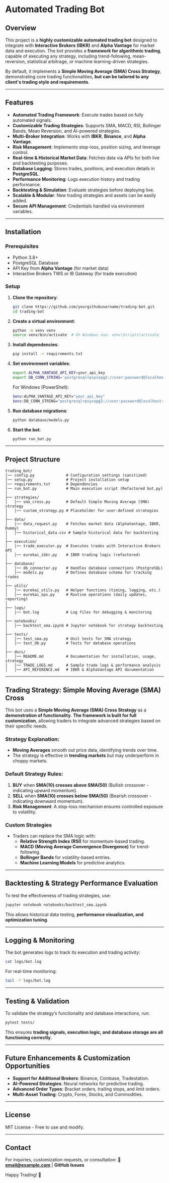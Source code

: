 # Automated Trading Bot

## Overview
This project is a **highly customizable automated trading bot** designed to integrate with **Interactive Brokers (IBKR)** and **Alpha Vantage** for market data and execution. The bot provides a **framework for algorithmic trading**, capable of executing any strategy, including trend-following, mean-reversion, statistical arbitrage, or machine learning-driven strategies. 

By default, it implements a **Simple Moving Average (SMA) Cross Strategy**, demonstrating core trading functionalities, **but can be tailored to any client's trading style and requirements**.

---

## Features
- **Automated Trading Framework**: Execute trades based on fully automated signals.
- **Customizable Trading Strategies**: Supports SMA, MACD, RSI, Bollinger Bands, Mean Reversion, and AI-powered strategies.
- **Multi-Broker Integration**: Works with **IBKR**, **Binance**, and **Alpha Vantage**.
- **Risk Management**: Implements stop-loss, position sizing, and leverage control.
- **Real-time & Historical Market Data**: Fetches data via APIs for both live and backtesting purposes.
- **Database Logging**: Stores trades, positions, and execution details in **PostgreSQL**.
- **Performance Monitoring**: Logs execution history and trading performance.
- **Backtesting & Simulation**: Evaluate strategies before deploying live.
- **Scalable & Modular**: New trading strategies and assets can be easily added.
- **Secure API Management**: Credentials handled via environment variables.

---

## Installation
### **Prerequisites**
- Python 3.8+
- PostgreSQL Database
- API Key from **Alpha Vantage** (for market data)
- Interactive Brokers TWS or IB Gateway (for trade execution)

### **Setup**
1. **Clone the repository**:
   ```sh
   git clone https://github.com/yourgithubusername/trading-bot.git
   cd trading-bot
   ```
2. **Create a virtual environment**:
   ```sh
   python -m venv venv
   source venv/bin/activate  # On Windows use: venv\Scripts\activate
   ```
3. **Install dependencies**:
   ```sh
   pip install -r requirements.txt
   ```
4. **Set environment variables**:
   ```sh
   export ALPHA_VANTAGE_API_KEY=your_api_key
   export DB_CONN_STRING='postgresql+psycopg2://user:password@localhost:5432/trading_bot'
   ```
   For Windows (PowerShell):
   ```sh
   $env:ALPHA_VANTAGE_API_KEY="your_api_key"
   $env:DB_CONN_STRING="postgresql+psycopg2://user:password@localhost:5432/trading_bot"
   ```
5. **Run database migrations**:
   ```sh
   python database/models.py
   ```
6. **Start the bot**:
   ```sh
   python run_bot.py
   ```

---

## Project Structure
```
trading_bot/
│── config.py              # Configuration settings (sanitized)
│── setup.py               # Project installation setup
│── requirements.txt       # Dependencies
│── run_bot.py             # Main execution script (Refactored bot.py)
│
├── strategies/
│   │── sma_cross.py       # Default Simple Moving Average (SMA) strategy
│   │── custom_strategy.py # Placeholder for user-defined strategies
│
├── data/
│   │── data_request.py    # Fetches market data (AlphaVantage, IBKR, Dummy)
│   │── historical_data.csv # Sample historical data for backtesting
│
├── execution/
│   │── trade_executor.py  # Executes trades with Interactive Brokers API
│   │── eurekai_ibkr.py    # IBKR trading logic (refactored)
│
├── database/
│   │── db_connector.py    # Handles database connections (PostgreSQL)
│   │── models.py          # Defines database schema for tracking trades
│
├── utils/
│   │── eurekai_utils.py   # Helper functions (timing, logging, etc.)
│   │── eurekai_ops.py     # Routine operations (daily updates, reporting)
│
├── logs/
│   │── bot.log            # Log files for debugging & monitoring
│
├── notebooks/
│   │── backtest_sma.ipynb # Jupyter notebook for strategy backtesting
│
├── tests/
│   │── test_sma.py        # Unit tests for SMA strategy
│   │── test_db.py         # Tests for database operations
│
├── docs/
│   │── README.md          # Documentation for installation, usage, strategy
│   │── TRADE_LOGS.md      # Sample trade logs & performance analysis
│   │── API_REFERENCE.md   # IBKR & AlphaVantage API documentation
```

---

## Trading Strategy: Simple Moving Average (SMA) Cross
This bot uses a **Simple Moving Average (SMA) Cross Strategy** as a **demonstration of functionality**. **The framework is built for full customization**, allowing traders to integrate advanced strategies based on their specific needs.

### **Strategy Explanation**:
- **Moving Averages** smooth out price data, identifying trends over time.
- The strategy is effective in **trending markets** but may underperform in choppy markets.

### **Default Strategy Rules**:
1. **BUY** when **SMA(10) crosses above SMA(50)** (Bullish crossover - indicating upward momentum).
2. **SELL** when **SMA(10) crosses below SMA(50)** (Bearish crossover - indicating downward momentum).
3. **Risk Management**: A stop-loss mechanism ensures controlled exposure to volatility.

### **Custom Strategies**
- Traders can replace the SMA logic with:
  - **Relative Strength Index (RSI)** for momentum-based trading.
  - **MACD (Moving Average Convergence Divergence)** for trend-following.
  - **Bollinger Bands** for volatility-based entries.
  - **Machine Learning Models** for predictive analytics.

---

## Backtesting & Strategy Performance Evaluation
To test the effectiveness of trading strategies, use:
```sh
jupyter notebook notebooks/backtest_sma.ipynb
```
This allows historical data testing, **performance visualization, and optimization tuning**.

---

## Logging & Monitoring
The bot generates logs to track its execution and trading activity:
```sh
cat logs/bot.log
```
For real-time monitoring:
```sh
tail -f logs/bot.log
```

---

## Testing & Validation
To validate the strategy’s functionality and database interactions, run:
```sh
pytest tests/
```
This ensures **trading signals, execution logic, and database storage are all functioning correctly**.

---

## Future Enhancements & Customization Opportunities
- **Support for Additional Brokers**: Binance, Coinbase, Tradestation.
- **AI-Powered Strategies**: Neural networks for predictive trading.
- **Advanced Order Types**: Bracket orders, trailing stops, and limit orders.
- **Multi-Asset Trading**: Crypto, Forex, Stocks, and Commodities.

---

## License
MIT License - Free to use and modify.

---

## Contact
For inquiries, customization requests, or consultation:
📧 **email@example.com** | **GitHub Issues**

Happy Trading! 🚀

